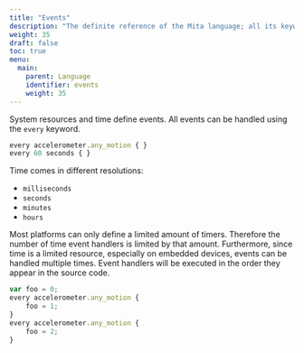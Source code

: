 ```yaml
---
title: "Events"
description: "The definite reference of the Mita language; all its keywords, constructs and tricks."
weight: 35
draft: false
toc: true
menu:
  main:
    parent: Language
    identifier: events
    weight: 35
---
```

	
System resources and time define events. All events can be handled using the `every` keyword.

```TypeScript
every accelerometer.any_motion { }
every 60 seconds { }
```

Time comes in different resolutions:

- `milliseconds`
- `seconds`
- `minutes`
- `hours`

Most platforms can only define a limited amount of timers. Therefore the number of time event handlers is limited by that amount. 
Furthermore, since time is a limited resource, especially on embedded devices, events can be handled multiple times.
Event handlers will be executed in the order they appear in the source code.

```TypeScript
var foo = 0;
every accelerometer.any_motion { 
	foo = 1; 
}
every accelerometer.any_motion { 
	foo = 2; 
} 
```

